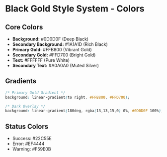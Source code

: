 # Black Gold Style System - Colors

## Core Colors
- **Background:** #0D0D0F (Deep Black)
- **Secondary Background:** #1A1A1D (Rich Black)
- **Primary Gold:** #FFB800 (Vibrant Gold)
- **Secondary Gold:** #FFD700 (Bright Gold)
- **Text:** #FFFFFF (Pure White)
- **Secondary Text:** #A0A0A0 (Muted Silver)

## Gradients
```css
/* Primary Gold Gradient */
background: linear-gradient(to right, #FFB800, #FFD700);

/* Dark Overlay */
background: linear-gradient(180deg, rgba(13,13,15,0) 0%, #0D0D0F 100%);
```

## Status Colors
- Success: #22C55E
- Error: #EF4444
- Warning: #F59E0B
